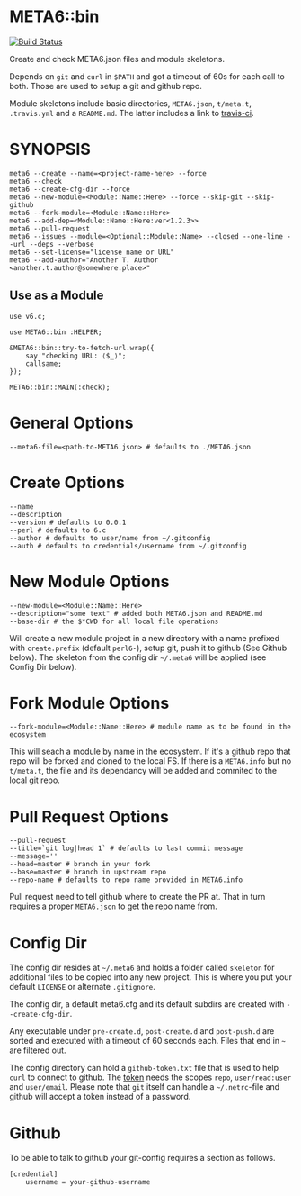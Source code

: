 # META6::bin
[![Build Status](https://travis-ci.org/gfldex/perl6-meta6-bin.svg?branch=master)](https://travis-ci.org/gfldex/perl6-meta6-bin)

Create and check META6.json files and module skeletons.

Depends on `git` and `curl` in `$PATH` and got a timeout of 60s for each call
to both. Those are used to setup a git and github repo.

Module skeletons include basic directories, `META6.json`, `t/meta.t`,
`.travis.yml` and a `README.md`. The latter includes a link to
[travis-ci](https://travis-ci.org/).

# SYNOPSIS

    meta6 --create --name=<project-name-here> --force
    meta6 --check
    meta6 --create-cfg-dir --force
    meta6 --new-module=<Module::Name::Here> --force --skip-git --skip-github
    meta6 --fork-module=<Module::Name::Here>
    meta6 --add-dep=<Module::Name::Here:ver<1.2.3>>
    meta6 --pull-request
    meta6 --issues --module=<Optional::Module::Name> --closed --one-line --url --deps --verbose
    meta6 --set-license="license name or URL"
    meta6 --add-author="Another T. Author <another.t.author@somewhere.place>"

## Use as a Module

    use v6.c;

    use META6::bin :HELPER;
    
    &META6::bin::try-to-fetch-url.wrap({
        say "checking URL: ⟨$_⟩";
        callsame;
    });
    
    META6::bin::MAIN(:check);

# General Options

    --meta6-file=<path-to-META6.json> # defaults to ./META6.json

# Create Options

    --name
    --description
    --version # defaults to 0.0.1
    --perl # defaults to 6.c
    --author # defaults to user/name from ~/.gitconfig
    --auth # defaults to credentials/username from ~/.gitconfig

# New Module Options

    --new-module=<Module::Name::Here>
    --description="some text" # added both META6.json and README.md
    --base-dir # the $*CWD for all local file operations

Will create a new module project in a new directory with a name prefixed with
`create.prefix` (default `perl6-`), setup git, push it to github (See Github
below). The skeleton from the config dir `~/.meta6` will be applied (see Config
Dir below).

# Fork Module Options

    --fork-module=<Module::Name::Here> # module name as to be found in the ecosystem

This will seach a module by name in the ecosystem. If it's a github repo that
repo will be forked and cloned to the local FS. If there is a `META6.info` but
no `t/meta.t`, the file and its dependancy will be added and commited to the
local git repo.

# Pull Request Options

    --pull-request
    --title=`git log|head 1` # defaults to last commit message
    --message=''
    --head=master # branch in your fork
    --base=master # branch in upstream repo
    --repo-name # defaults to repo name provided in META6.info

Pull request need to tell github where to create the PR at. That in turn
requires a proper `META6.json` to get the repo name from.

# Config Dir

The config dir resides at `~/.meta6` and holds a folder called `skeleton` for
additional files to be copied into any new project. This is where you put your
default `LICENSE` or alternate `.gitignore`.

The config dir, a default meta6.cfg and its default subdirs are created with
`--create-cfg-dir`.

Any executable under `pre-create.d`, `post-create.d` and `post-push.d` are
sorted and executed with a timeout of 60 seconds each. Files that end in `~`
are filtered out.

The config directory can hold a `github-token.txt` file that is used to help
`curl` to connect to github. The [token](https://github.com/settings/tokens)
needs the scopes `repo`, `user/read:user` and `user/email`. Please note that
`git` itself can handle a `~/.netrc`-file and github will accept a token
instead of a password.

# Github

To be able to talk to github your git-config requires a section as follows.

    [credential]
        username = your-github-username

